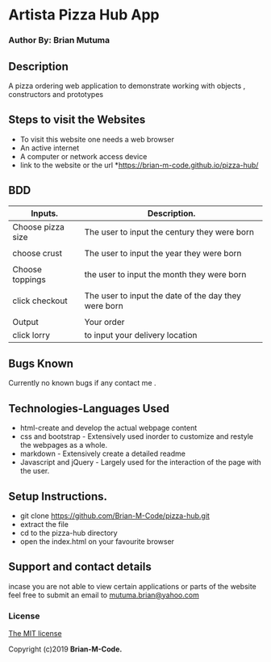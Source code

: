 # Artista Pizza Hub App

### Author By: Brian Mutuma

## Description
A pizza ordering web application to demonstrate working with objects , constructors and prototypes 

## Steps to visit the Websites
* To visit this website one needs a web browser
* An active internet
* A computer or network access device
* link to the website or the url
*https://brian-m-code.github.io/pizza-hub/


## BDD

| Inputs.            | Description.                                            |
|--------------------|---------------------------------------------------------|
| Choose pizza size  | The user to input the century they were born            |
|                    |                                                         |
| choose crust       | The user to input the year they were born               |
|                    |                                                         |
| Choose toppings    | the user to input the month they were born              |
|                    |                                                         |
| click checkout     | The user to input the date of the day they were born    |
|                                                                              |
| Output             | Your order                                              |
| click lorry        | to input your delivery location                         |





## Bugs Known

Currently no known bugs if any contact me .

## Technologies-Languages Used
- html-create and develop the actual webpage content
- css and bootstrap - Extensively used inorder to customize and restyle the webpages as a whole.
- markdown - Extensively create a detailed readme
- Javascript and jQuery - Largely used for the interaction of the page with the user.

## Setup Instructions.
- git clone https://github.com/Brian-M-Code/pizza-hub.git
- extract the file
- cd to the pizza-hub directory
- open the index.html on your favourite browser




## Support and contact details
incase you are not able to view certain applications or parts of the website feel free to submit an email to mutuma.brian@yahoo.com

### License

[The MIT license](license.md)

Copyright (c)2019 **Brian-M-Code.**